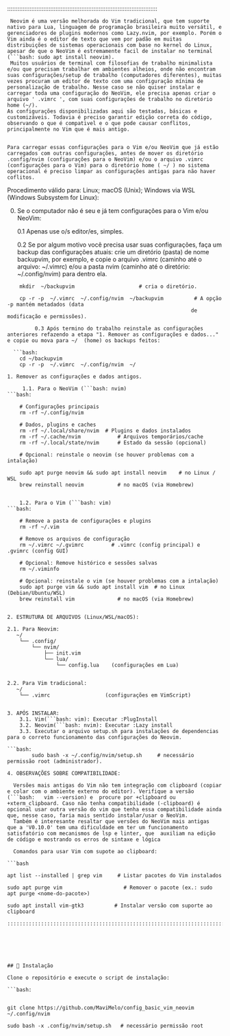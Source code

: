 
:::::::::::::::::::::::::::::::::::::::::::::::::::::::::::::::::::::::::::::::::::::::

     Neovim é uma versão melhorada do Vim tradicional, que tem suporte nativo para Lua, linguagem de programação brasileira muito versátil, e gerenciadores de plugins modernos como Lazy.nvim, por exemplo. Porém o Vim ainda é o editor de texto que vem por padão em muitas distribuições de sistemas operacionais com base no kernel do Linux, apesar de que o NeoVim é estremamente facil de instalar no terminal (```bash: sudo apt install neovim).
     Muitos usuários de terminal com filosofias de trabalho minimalista e/ou que precisam trabalhar em ambientes alheios, onde não encontram suas configurações/setup de trabalho (computadores diferentes), muitas vezes procuram um editor de texto com uma configuração mínima de personalização de trabalho. Nesse caso se não quiser instalar e carregar toda uma configuração do NeoVim, ele precisa apenas criar o arquivo ' .vimrc ', com suas configurações de trabalho no diretório home (~/). 
    As configurações disponibilizadas aqui são testadas, básicas e customizáveis. Todavia é preciso garantir edição correta do código, observando o que é compativel e o que pode causar conflitos, principalmente no Vim que é mais antigo. 


    Para carregar essas configurações para o Vim e/ou NeoVim que já estão carregados com outras configurações, antes de mover os diretório .config/nvim (configurações para o NeoVim) e/ou o arquivo .vimrc (configurações para o Vim) para o diretório home ( ~/ ) no sistema  operacional é preciso limpar as configurações antigas para não haver coflitos.
 

Procedimento válido para: Linux; macOS (Unix); Windows via WSL (Windows Subsystem for Linux):

  0. Se o computador não é seu e já tem configurações para o Vim e/ou NeoVim:

     0.1 Apenas use o/s editor/es, simples.

     0.2 Se por algum motivo você precisa usar suas configurações, faça um backup das configurações atuais: crie um diretório (pasta) de nome backupvim, por exemplo, e copie o arquivo .vimrc (caminho até o arquivo: ~/.vimrc) e/ou a pasta nvim (caminho até o diretório: ~/.config/nvim) para dentro ela.

```bash:
	mkdir  ~/backupvim			           # cria o diretório. 

	cp -r -p  ~/.vimrc  ~/.config/nvim  ~/backupvim          # A opção -p mantém metadados (data
                                                            de modificação e permissões).

         0.3 Após termino do trabalho reinstale as configurações anteriores refazendo a etapa "1. Remover as configurações e dados..." e copie ou mova para ~/  (home) os backups feitos:

  ```bash:
    cd ~/backupvim
    cp -r -p  ~/.vimrc  ~/.config/nvim  ~/
    
1. Remover as configurações e dados antigos.

     1.1. Para o NeoVim (```bash: nvim)
```bash:

	# Configurações principais
	rm -rf ~/.config/nvim

	# Dados, plugins e caches
	rm -rf ~/.local/share/nvim 	# Plugins e dados instalados
	rm -rf ~/.cache/nvim        	# Arquivos temporários/cache
	rm -rf ~/.local/state/nvim  	# Estado da sessão (opcional)

	# Opcional: reinstale o neovim (se houver problemas com a intalação)

	sudo apt purge neovim && sudo apt install neovim 	# no Linux / WSL
	brew reinstall neovim 			# no macOS (via Homebrew)
 

    1.2. Para o Vim (```bash: vim)
```bash:

	# Remove a pasta de configurações e plugins
	rm -rf ~/.vim
	
	# Remove os arquivos de configuração
	rm ~/.vimrc ~/.gvimrc   	  # .vimrc (config principal) e .gvimrc (config GUI)
	
	# Opcional: Remove histórico e sessões salvas
	rm ~/.viminfo
	
	# Opcional: reinstale o vim (se houver problemas com a intalação)
	sudo apt purge vim && sudo apt install vim 	# no Linux (Debian/Ubuntu/WSL)
	brew reinstall vim 				# no macOS (via Homebrew)
    

2. ESTRUTURA DE ARQUIVOS (Linux/WSL/macOS):

2.1. Para Neovim:
   ~/
    └── .config/
        └── nvim/
            ├── init.vim              
            └── lua/
                └── config.lua    (configurações em Lua)


2.2. Para Vim tradicional:
   ~/
    └── .vimrc                  (configurações em VimScript)


3. APÓS INSTALAR:
    3.1. Vim(```bash: vim): Executar :PlugInstall
    3.2. Neovim(```bash: nvim): Executar :Lazy install
    3.3. Executar o arquivo setup.sh para instalações de dependencias para o correto funcionamento das configurações do Neovim.

```bash:
        sudo bash -x ~/.config/nvim/setup.sh     # necessário permissão root (administrador).

4. OBSERVAÇÕES SOBRE COMPATIBILIDADE:

  Versões mais antigas do Vim não tem integração com clipboard (copiar e colar com o ambiente externo do editor). Verifique a versão (```bash:   vim --version) e  procure por +clipboard ou +xterm_clipboard. Caso não tenha compatibilidade (-clipboard) é opcional usar outra versão do vim que tenha essa compatibilidade ainda que, nesse caso, faria mais sentido instalar/usar o NeoVim.
  Também é interesante resaltar que versões do NeoVim mais antigas  que a 'V0.10.0' tem uma dificuldade em ter um funcionamento satisfatório com mecanismos de lsp e linter, que  auxiliam na edição de código e mostrando os erros de sintaxe e lógica 

  Comandos para usar Vim com supote ao clipboard:

```bash

apt list --installed | grep vim     # Listar pacotes do Vim instalados

sudo apt purge vim                    # Remover o pacote (ex.: sudo apt purge <nome-do-pacote>)
    
sudo apt install vim-gtk3          # Instalar versão com suporte ao clipboard

:::::::::::::::::::::::::::::::::::::::::::::::::::::::::::::::::::::::::::::::::::::::






## 🚀 Instalação

Clone o repositório e execute o script de instalação:

```bash:


git clone https://github.com/MaviMelo/config_basic_vim_neovim ~/.config/nvim

sudo bash -x .config/nvim/setup.sh   # necessário permissão root
